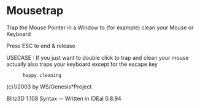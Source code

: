 # Mousetrap
Trap the Mouse Pointer in a Window to (for example) clean your Mouse or Keyboard


Press ESC to end & release

USECASE : If you just want to double click to trap and clean your mouse
          actually also traps your keyboard except for the escape key

          happy cleaning

(c)1/2003 by WS/Genesis*Project

Blitz3D 1.108 Syntax -- Written in IDEal 0.8.94
